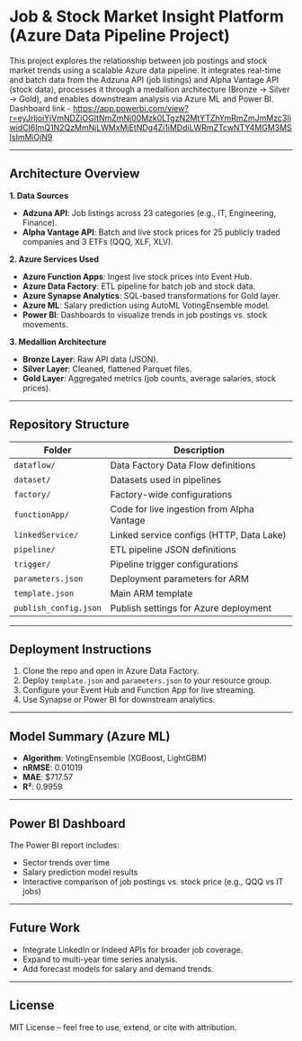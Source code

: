 # Job & Stock Market Insight Platform (Azure Data Pipeline Project)

This project explores the relationship between job postings and stock market trends using a scalable Azure data pipeline. It integrates real-time and batch data from the Adzuna API (job listings) and Alpha Vantage API (stock data), processes it through a medallion architecture (Bronze → Silver → Gold), and enables downstream analysis via Azure ML and Power BI.
Dashboard link - https://app.powerbi.com/view?r=eyJrIjoiYjVmNDZiOGItNmZmNi00Mzk0LTgzN2MtYTZhYmRmZmJmMzc3IiwidCI6ImQ1N2QzMmNjLWMxMjEtNDg4Zi1iMDdiLWRmZTcwNTY4MGM3MSIsImMiOjN9

---

##  Architecture Overview

**1. Data Sources**
- **Adzuna API**: Job listings across 23 categories (e.g., IT, Engineering, Finance).
- **Alpha Vantage API**: Batch and live stock prices for 25 publicly traded companies and 3 ETFs (QQQ, XLF, XLV).

**2. Azure Services Used**
- **Azure Function Apps**: Ingest live stock prices into Event Hub.
- **Azure Data Factory**: ETL pipeline for batch job and stock data.
- **Azure Synapse Analytics**: SQL-based transformations for Gold layer.
- **Azure ML**: Salary prediction using AutoML VotingEnsemble model.
- **Power BI**: Dashboards to visualize trends in job postings vs. stock movements.

**3. Medallion Architecture**
- **Bronze Layer**: Raw API data (JSON).
- **Silver Layer**: Cleaned, flattened Parquet files.
- **Gold Layer**: Aggregated metrics (job counts, average salaries, stock prices).

---

## Repository Structure

| Folder | Description |
|--------|-------------|
| `dataflow/` | Data Factory Data Flow definitions |
| `dataset/` | Datasets used in pipelines |
| `factory/` | Factory-wide configurations |
| `functionApp/` | Code for live ingestion from Alpha Vantage |
| `linkedService/` | Linked service configs (HTTP, Data Lake) |
| `pipeline/` | ETL pipeline JSON definitions |
| `trigger/` | Pipeline trigger configurations |
| `parameters.json` | Deployment parameters for ARM |
| `template.json` | Main ARM template |
| `publish_config.json` | Publish settings for Azure deployment |

---

## Deployment Instructions

1. Clone the repo and open in Azure Data Factory.
2. Deploy `template.json` and `parameters.json` to your resource group.
3. Configure your Event Hub and Function App for live streaming.
4. Use Synapse or Power BI for downstream analytics.

---

## Model Summary (Azure ML)

- **Algorithm**: VotingEnsemble (XGBoost, LightGBM)
- **nRMSE**: 0.01019
- **MAE**: $717.57
- **R²**: 0.9959

---

## Power BI Dashboard

The Power BI report includes:
- Sector trends over time
- Salary prediction model results
- Interactive comparison of job postings vs. stock price (e.g., QQQ vs IT jobs)

---

##  Future Work

- Integrate LinkedIn or Indeed APIs for broader job coverage.
- Expand to multi-year time series analysis.
- Add forecast models for salary and demand trends.

---

## License

MIT License – feel free to use, extend, or cite with attribution.

